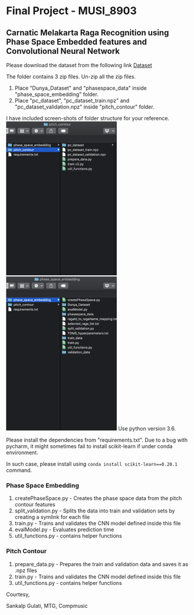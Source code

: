 # Final Project - MUSI_8903
## Carnatic Melakarta Raga Recognition using Phase Space Embedded features and Convolutional Neural Network

Please download the dataset from the following link
[Dataset](https://www.dropbox.com/sh/onow81ffnqm07l9/AADpQ6fS5zBC6UJD8WTJYWqia?dl=0)


The folder contains 3 zip files. Un-zip all the zip files.
1) Place "Dunya_Dataset" and "phasespace_data" inside "phase_space_embedding" folder.
2) Place "pc_dataset", "pc_dataset_train.npz" and "pc_dataset_validation.npz" inside "pitch_contour" folder.

I have included screen-shots of folder structure for your reference.
<img src="https://github.com/Aavu/Final-Project-MUSI_8903/blob/master/pc%20folder%20structure.png" width="300" />
<img src="https://github.com/Aavu/Final-Project-MUSI_8903/blob/master/pse%20folder%20structure.png" width="300" />
Use python version 3.6.

Please install the dependencies from "requirements.txt". 
Due to a bug with pycharm, it might sometimes fail to install scikit-learn if under conda environment.

In such case, please install using ```conda install scikit-learn==0.20.1``` command.

### Phase Space Embedding
1) createPhaseSpace.py - Creates the phase space data from the pitch contour features
2) split_validation.py - Splits the data into train and validation sets by creating a symlink for each file
3) train.py - Trains and validates the CNN model defined inside this file
4) evalModel.py - Evaluates prediction time
5) util_functions.py - contains helper functions

### Pitch Contour
1) prepare_data.py - Prepares the train and validation data and saves it as .npz files
2) train.py - Trains and validates the CNN model defined inside this file
3) util_functions.py - contains helper functions



Courtesy,

Sankalp Gulati, MTG, Compmusic
